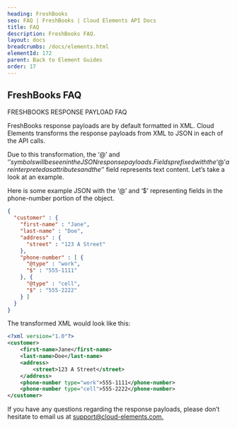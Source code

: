 ```yaml
---
heading: FreshBooks
seo: FAQ | FreshBooks | Cloud Elements API Docs
title: FAQ
description: FreshBooks FAQ.
layout: docs
breadcrumbs: /docs/elements.html
elementId: 172
parent: Back to Element Guides
order: 17
---
```


## FreshBooks FAQ

FRESHBOOKS RESPONSE PAYLOAD FAQ

FreshBooks response payloads are by default formatted in XML.  Cloud Elements transforms the response payloads from XML to JSON in each of the API calls.

Due to this transformation, the ‘@’ and ‘$’ symbols will be seen in the JSON response payloads.  Fields prefixed with the ‘@’ are interpreted as attributes and the ‘$’ field represents text content.  Let’s take a look at an example.

Here is some example JSON with the ‘@’ and ‘$’ representing fields in the phone-number portion of the object.

```json
{
  "customer" : {
    "first-name" : "Jane",
    "last-name" : "Doe",
    "address" : {
      "street" : "123 A Street"
    },
    "phone-number" : [ {
      "@type" : "work",
      "$" : "555-1111"
    }, {
      "@type" : "cell",
      "$" : "555-2222"
    } ]
  }
}
```

The transformed XML would look like this:

```xml
<?xml version="1.0"?>
<customer>
    <first-name>Jane</first-name>
    <last-name>Doe</last-name>
    <address>
        <street>123 A Street</street>
    </address>
    <phone-number type="work">555-1111</phone-number>
    <phone-number type="cell">555-2222</phone-number>
</customer>
```

If you have any questions regarding the response payloads, please don’t hesitate to email us at [support@cloud-elements.com.](mailto:support@cloud-elements.com.)
